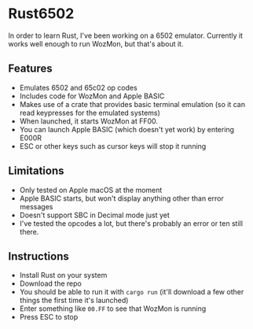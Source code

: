 # Rust6502

In order to learn Rust, I've been working on a 6502 emulator.
Currently it works well enough to run WozMon, but that's about it.

## Features

* Emulates 6502 and 65c02 op codes
* Includes code for WozMon and Apple BASIC
* Makes use of a crate that provides basic terminal emulation (so it can read keypresses for the emulated systems)
* When launched, it starts WozMon at FF00.
* You can launch Apple BASIC (which doesn't yet work) by entering E000R
* ESC or other keys such as cursor keys will stop it running


## Limitations

* Only tested on Apple macOS at the moment
* Apple BASIC starts, but won't display anything other than error messages
* Doesn't support SBC in Decimal mode just yet
* I've tested the opcodes a lot, but there's probably an error or ten still there.


## Instructions

* Install Rust on your system
* Download the repo
* You should be able to run it with ```cargo run``` (it'll download a few other things the first time it's launched)
* Enter something like ```00.FF``` to see that WozMon is running
* Press ESC to stop

